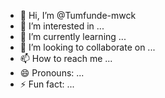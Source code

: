 - 👋 Hi, I’m @Tumfunde-mwck
- 👀 I’m interested in ...
- 🌱 I’m currently learning ...
- 💞️ I’m looking to collaborate on ...
- 📫 How to reach me ...
- 😄 Pronouns: ...
- ⚡ Fun fact: ...

<!---
Tumfunde-mwck/Tumfunde-mwck is a ✨ special ✨ repository because its `README.md` (this file) appears on your GitHub profile.
You can click the Preview link to take a look at your changes.
--->
